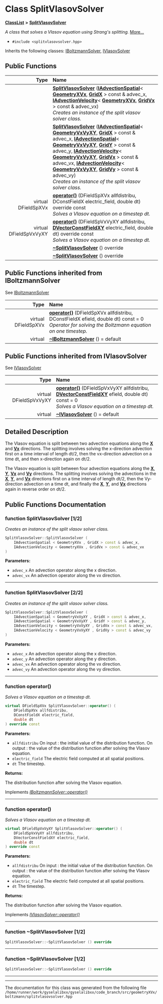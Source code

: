 

# Class SplitVlasovSolver



[**ClassList**](annotated.md) **>** [**SplitVlasovSolver**](classSplitVlasovSolver.md)



_A class that solves a Vlasov equation using Strang's splitting._ [More...](#detailed-description)

* `#include <splitvlasovsolver.hpp>`



Inherits the following classes: [IBoltzmannSolver](classIBoltzmannSolver.md),  [IVlasovSolver](classIVlasovSolver.md)










































































## Public Functions

| Type | Name |
| ---: | :--- |
|   | [**SplitVlasovSolver**](#function-splitvlasovsolver-12) ([**IAdvectionSpatial**](classIAdvectionSpatial.md)&lt; [**GeometryXVx**](classGeometryXVx.md), [**GridX**](structGridX.md) &gt; const & advec\_x, [**IAdvectionVelocity**](classIAdvectionVelocity.md)&lt; [**GeometryXVx**](classGeometryXVx.md), [**GridVx**](structGridVx.md) &gt; const & advec\_vx) <br>_Creates an instance of the split vlasov solver class._  |
|   | [**SplitVlasovSolver**](#function-splitvlasovsolver-22) ([**IAdvectionSpatial**](classIAdvectionSpatial.md)&lt; [**GeometryVxVyXY**](classGeometryVxVyXY.md), [**GridX**](structGridX.md) &gt; const & advec\_x, [**IAdvectionSpatial**](classIAdvectionSpatial.md)&lt; [**GeometryVxVyXY**](classGeometryVxVyXY.md), [**GridY**](structGridY.md) &gt; const & advec\_y, [**IAdvectionVelocity**](classIAdvectionVelocity.md)&lt; [**GeometryVxVyXY**](classGeometryVxVyXY.md), [**GridVx**](structGridVx.md) &gt; const & advec\_vx, [**IAdvectionVelocity**](classIAdvectionVelocity.md)&lt; [**GeometryVxVyXY**](classGeometryVxVyXY.md), [**GridVy**](structGridVy.md) &gt; const & advec\_vy) <br>_Creates an instance of the split vlasov solver class._  |
| virtual DFieldSpXVx | [**operator()**](#function-operator) (DFieldSpXVx allfdistribu, DConstFieldX electric\_field, double dt) override const<br>_Solves a Vlasov equation on a timestep dt._  |
| virtual DFieldSpVxVyXY | [**operator()**](#function-operator_1) (DFieldSpVxVyXY allfdistribu, [**DVectorConstFieldXY**](classVectorField.md) electric\_field, double dt) override const<br>_Solves a Vlasov equation on a timestep dt._  |
|   | [**~SplitVlasovSolver**](#function-splitvlasovsolver-12) () override<br> |
|   | [**~SplitVlasovSolver**](#function-splitvlasovsolver-12) () override<br> |


## Public Functions inherited from IBoltzmannSolver

See [IBoltzmannSolver](classIBoltzmannSolver.md)

| Type | Name |
| ---: | :--- |
| virtual DFieldSpXVx | [**operator()**](classIBoltzmannSolver.md#function-operator) (DFieldSpXVx allfdistribu, DConstFieldX efield, double dt) const = 0<br>_Operator for solving the Boltzmann equation on one timestep._  |
| virtual  | [**~IBoltzmannSolver**](classIBoltzmannSolver.md#function-iboltzmannsolver) () = default<br> |


## Public Functions inherited from IVlasovSolver

See [IVlasovSolver](classIVlasovSolver.md)

| Type | Name |
| ---: | :--- |
| virtual DFieldSpVxVyXY | [**operator()**](classIVlasovSolver.md#function-operator) (DFieldSpVxVyXY allfdistribu, [**DVectorConstFieldXY**](classVectorField.md) efield, double dt) const = 0<br>_Solves a Vlasov equation on a timestep dt._  |
| virtual  | [**~IVlasovSolver**](classIVlasovSolver.md#function-ivlasovsolver) () = default<br> |
















































































## Detailed Description


The Vlasov equation is split between two advection equations along the [**X**](structX.md) and [**Vx**](structVx.md) directions. The splitting involves solving the x-direction advection first on a time interval of length dt/2, then the vx-direction advection on a time dt, and then x-direction again on dt/2.


The Vlasov equation is split between four advection equations along the [**X**](structX.md), [**Y**](structY.md), [**Vx**](structVx.md) and [**Vy**](structVy.md) directions. The splitting involves solving the advections in the [**X**](structX.md), [**Y**](structY.md), and [**Vx**](structVx.md) directions first on a time interval of length dt/2, then the Vy-direction advection on a time dt, and finally the [**X**](structX.md), [**Y**](structY.md), and [**Vx**](structVx.md) directions again in reverse order on dt/2. 


    
## Public Functions Documentation




### function SplitVlasovSolver [1/2]

_Creates an instance of the split vlasov solver class._ 
```C++
SplitVlasovSolver::SplitVlasovSolver (
    IAdvectionSpatial < GeometryXVx , GridX > const & advec_x,
    IAdvectionVelocity < GeometryXVx , GridVx > const & advec_vx
) 
```





**Parameters:**


* `advec_x` An advection operator along the x direction. 
* `advec_vx` An advection operator along the vx direction. 




        

<hr>



### function SplitVlasovSolver [2/2]

_Creates an instance of the split vlasov solver class._ 
```C++
SplitVlasovSolver::SplitVlasovSolver (
    IAdvectionSpatial < GeometryVxVyXY , GridX > const & advec_x,
    IAdvectionSpatial < GeometryVxVyXY , GridY > const & advec_y,
    IAdvectionVelocity < GeometryVxVyXY , GridVx > const & advec_vx,
    IAdvectionVelocity < GeometryVxVyXY , GridVy > const & advec_vy
) 
```





**Parameters:**


* `advec_x` An advection operator along the x direction. 
* `advec_y` An advection operator along the y direction. 
* `advec_vx` An advection operator along the vx direction. 
* `advec_vy` An advection operator along the vy direction. 




        

<hr>



### function operator() 

_Solves a Vlasov equation on a timestep dt._ 
```C++
virtual DFieldSpXVx SplitVlasovSolver::operator() (
    DFieldSpXVx allfdistribu,
    DConstFieldX electric_field,
    double dt
) override const
```





**Parameters:**


* `allfdistribu` On input : the initial value of the distribution function. On output : the value of the distribution function after solving the Vlasov equation. 
* `electric_field` The electric field computed at all spatial positions. 
* `dt` The timestep. 



**Returns:**

The distribution function after solving the Vlasov equation. 





        
Implements [*IBoltzmannSolver::operator()*](classIBoltzmannSolver.md#function-operator)


<hr>



### function operator() 

_Solves a Vlasov equation on a timestep dt._ 
```C++
virtual DFieldSpVxVyXY SplitVlasovSolver::operator() (
    DFieldSpVxVyXY allfdistribu,
    DVectorConstFieldXY electric_field,
    double dt
) override const
```





**Parameters:**


* `allfdistribu` On input : the initial value of the distribution function. On output : the value of the distribution function after solving the Vlasov equation. 
* `electric_field` The electric field computed at all spatial positions. 
* `dt` The timestep.



**Returns:**

The distribution function after solving the Vlasov equation. 





        
Implements [*IVlasovSolver::operator()*](classIVlasovSolver.md#function-operator)


<hr>



### function ~SplitVlasovSolver [1/2]

```C++
SplitVlasovSolver::~SplitVlasovSolver () override
```




<hr>



### function ~SplitVlasovSolver [1/2]

```C++
SplitVlasovSolver::~SplitVlasovSolver () override
```




<hr>

------------------------------
The documentation for this class was generated from the following file `/home/runner/work/gyselalibxx/gyselalibxx/code_branch/src/geometryXVx/boltzmann/splitvlasovsolver.hpp`

